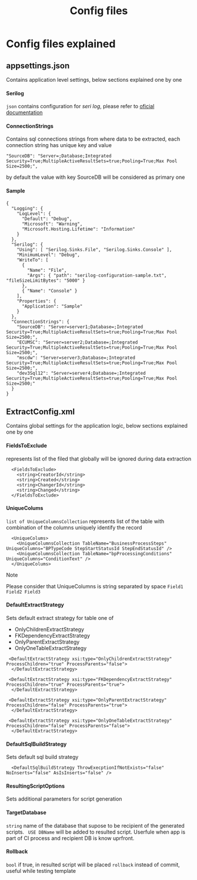 ﻿---
uid: configs
title: Config files
---
# Config files explained 

## appsettings.json
Contains application level settings, below sections explained one by one

#### Serilog 
`json` contains configuration for *seri log*, please refer to [oficial documentation](https://github.com/serilog/serilog-settings-configuration)

#### ConnectionStrings
Contains sql connections strings from where data to be extracted, each connection string has unique key and value
```
"SourceDB": "Server=;Database;Integrated Security=True;MultipleActiveResultSets=true;Pooling=True;Max Pool Size=2500;",
```
by default the value with key SourceDB will be considered as primary one

#### Sample
```
{
  "Logging": {
    "LogLevel": {
      "Default": "Debug",
      "Microsoft": "Warning",
      "Microsoft.Hosting.Lifetime": "Information"
    }
  },
  "Serilog": {
    "Using": [ "Serilog.Sinks.File", "Serilog.Sinks.Console" ],
    "MinimumLevel": "Debug",
    "WriteTo": [
      {
        "Name": "File",
        "Args": { "path": "serilog-configuration-sample.txt", "fileSizeLimitBytes": "5000" }
      },
      { "Name": "Console" }
    ],
    "Properties": {
      "Application": "Sample"
    }
  },
  "ConnectionStrings": {
    "SourceDB": "Server=server1;Database=;Integrated Security=True;MultipleActiveResultSets=true;Pooling=True;Max Pool Size=2500;",
    "ECUMSC": "Server=server2;Database=;Integrated Security=True;MultipleActiveResultSets=true;Pooling=True;Max Pool Size=2500;",
    "mscdw": "Server=server3;Database=;Integrated Security=True;MultipleActiveResultSets=true;Pooling=True;Max Pool Size=2500;",
    "dev3Sql12": "Server=server4;Database=;Integrated Security=True;MultipleActiveResultSets=true;Pooling=True;Max Pool Size=2500;"
  }
}

```

## ExtractConfig.xml
Contains global settings for the application logic, below sections explained one by one

#### FieldsToExclude 
represents list of the filed that globally will be ignored during data extraction
```
  <FieldsToExclude>
    <string>CreatorId</string>
    <string>Created</string>
    <string>ChangerId</string>
    <string>Changed</string>
  </FieldsToExclude>
```

#### UniqueColums
`list of UniqueColumnsCollection` represents list of the table with combination of the columns uniquely identify the record
```
  <UniqueColums>
    <UniqueColumnsCollection TableName="BusinessProcessSteps" UniqueColumns="BPTypeCode StepStartStatusId StepEndStatusId" />
    <UniqueColumnsCollection TableName="bpProcessingConditions" UniqueColumns="ConditionText" />
  </UniqueColums>
```
> [!NOTE]
> Please consider that UniqueColumns is string separated by space `Field1 Field2 Field3 `

#### DefaultExtractStrategy
Sets default extract strategy for table one of 
- OnlyChildrenExtractStrategy
- FKDependencyExtractStrategy
- OnlyParentExtractStrategy
- OnlyOneTableExtractStrategy

```
 <DefaultExtractStrategy xsi:type="OnlyChildrenExtractStrategy" ProcessChildren="true" ProcessParents="false">
  </DefaultExtractStrategy>
 
 <DefaultExtractStrategy xsi:type="FKDependencyExtractStrategy" ProcessChildren="true" ProcessParents="true">
  </DefaultExtractStrategy>

 <DefaultExtractStrategy xsi:type="OnlyParentExtractStrategy" ProcessChildren="false" ProcessParents="true">
  </DefaultExtractStrategy>

 <DefaultExtractStrategy xsi:type="OnlyOneTableExtractStrategy" ProcessChildren="false" ProcessParents="false">
  </DefaultExtractStrategy>
```

#### DefaultSqlBuildStrategy
Sets default sql build strategy

```
  <DefaultSqlBuildStrategy ThrowExecptionIfNotExists="false" NoInserts="false" AsIsInserts="false" />
```

#### ResultingScriptOptions
Sets additional parameters for script generation

#### TargetDatabase
`string` name of the database that supose to be recipient of the generated scripts. ``` USE DBName``` will be added to resulted script. Userfule when app is part of CI process and recipient DB is know uprfront.

#### Rollback
`bool` if true, in resulted script will be placed ```rollback``` instead of commit, useful while testing template